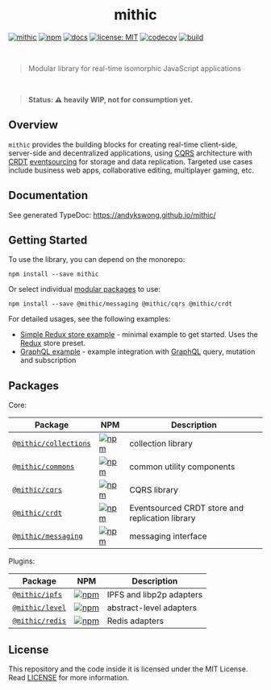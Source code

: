 <h1 align="center">mithic</h1>

[![mithic](https://img.shields.io/badge/project-mithic-blueviolet.svg?style=flat-square&logo=github)](https://github.com/andykswong/mithic)
[![npm](https://img.shields.io/npm/v/mithic?style=flat-square&logo=npm)](https://www.npmjs.com/package/mithic)
[![docs](https://img.shields.io/badge/docs-typedoc-blue?style=flat-square&logo=typescript&logoColor=white)](http://andykswong.github.io/mithic)
[![license: MIT](https://img.shields.io/badge/License-MIT-red.svg?style=flat-square)](./LICENSE)
[![codecov](https://codecov.io/gh/andykswong/mithic/branch/main/graph/badge.svg?token=2OYVQSTDMC)](https://codecov.io/gh/andykswong/mithic)
[![build](https://img.shields.io/github/actions/workflow/status/andykswong/mithic/build.yaml?style=flat-square)](https://github.com/andykswong/mithic/actions/workflows/build.yaml)

<br/>

> Modular library for real-time isomorphic JavaScript applications

<br />

> **Status: ⚠️ heavily WIP, not for consumption yet.** <br/>

## Overview
`mithic` provides the building blocks for creating real-time client-side, server-side and decentralized applications, using [CQRS](https://en.wikipedia.org/wiki/Command%E2%80%93query_separation) architecture with [CRDT](https://en.wikipedia.org/wiki/Conflict-free_replicated_data_type) [eventsourcing](https://en.wikipedia.org/wiki/Event_store) for storage and data replication. Targeted use cases include business web apps, collaborative editing, multiplayer gaming, etc.

## Documentation
See generated TypeDoc: https://andykswong.github.io/mithic/

## Getting Started

To use the library, you can depend on the monorepo:
```shell
npm install --save mithic
```
Or select individual [modular packages](#packages) to use:
```shell
npm install --save @mithic/messaging @mithic/cqrs @mithic/crdt
```

For detailed usages, see the following examples:
- [Simple Redux store example](./packages/examples/simple) - minimal example to get started. Uses the [Redux](https://redux.js.org/) store preset.
- [GraphQL example](./packages/examples/graphql) - example integration with [GraphQL](https://graphql.org/) query, mutation and subscription

## Packages

Core:

|Package|NPM|Description|
|-------|---|-----------|
|[`@mithic/collections`](./packages/collections)|[![npm](https://img.shields.io/npm/v/@mithic/collections?style=flat-square&logo=npm)](https://www.npmjs.com/package/@mithic/collections)|collection library|
|[`@mithic/commons`](./packages/commons)|[![npm](https://img.shields.io/npm/v/@mithic/commons?style=flat-square&logo=npm)](https://www.npmjs.com/package/@mithic/commons)|common utility components|
|[`@mithic/cqrs`](./packages/cqrs)|[![npm](https://img.shields.io/npm/v/@mithic/cqrs?style=flat-square&logo=npm)](https://www.npmjs.com/package/@mithic/cqrs)|CQRS library|
|[`@mithic/crdt`](./packages/crdt)|[![npm](https://img.shields.io/npm/v/@mithic/crdt?style=flat-square&logo=npm)](https://www.npmjs.com/package/@mithic/crdt)|Eventsourced CRDT store and replication library|
|[`@mithic/messaging`](./packages/messaging)|[![npm](https://img.shields.io/npm/v/@mithic/messaging?style=flat-square&logo=npm)](https://www.npmjs.com/package/@mithic/messaging)|messaging interface|

Plugins:

|Package|NPM|Description|
|-------|---|-----------|
|[`@mithic/ipfs`](./packages/plugins/ipfs)|[![npm](https://img.shields.io/npm/v/@mithic/ipfs?style=flat-square&logo=npm)](https://www.npmjs.com/package/@mithic/ipfs)|IPFS and libp2p adapters|
|[`@mithic/level`](./packages/plugins/level)|[![npm](https://img.shields.io/npm/v/@mithic/level?style=flat-square&logo=npm)](https://www.npmjs.com/package/@mithic/level)|abstract-level adapters|
|[`@mithic/redis`](./packages/plugins/redis)|[![npm](https://img.shields.io/npm/v/@mithic/redis?style=flat-square&logo=npm)](https://www.npmjs.com/package/@mithic/redis)|Redis adapters|


## License
This repository and the code inside it is licensed under the MIT License. Read [LICENSE](./LICENSE) for more information.
